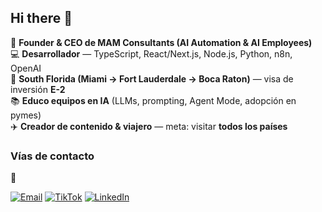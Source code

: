 ## Hi there 👋
:rocket: **Founder & CEO de MAM Consultants (AI Automation & AI Employees)**  
:computer: **Desarrollador** — TypeScript, React/Next.js, Node.js, Python, n8n, OpenAI  
:round_pushpin: **South Florida (Miami → Fort Lauderdale → Boca Raton)** — visa de inversión **E-2**  
:books: **Educo equipos en IA** (LLMs, prompting, Agent Mode, adopción en pymes)  
:airplane: **Creador de contenido & viajero** — meta: visitar **todos los países**  


### Vías de contacto

🔗

[![Email](https://img.shields.io/badge/Email-david%40mam--consultants.com-red?style=for-the-badge&logo=gmail)](mailto:david@mam-consultants.com)
[![TikTok](https://img.shields.io/badge/TikTok-@davidvillamil079-000000?style=for-the-badge&logo=tiktok&logoColor=white)](https://www.tiktok.com/@davidvillamil079?is_from_webapp=1&sender_device=pc)
[![LinkedIn](https://img.shields.io/badge/LinkedIn-David%20Villamil-blue?style=for-the-badge&logo=linkedin)](https://www.linkedin.com/in/david-felipe-villamil-mart%C3%ADnez-09404b147/)
<!--
**David-felipe-villamil-martinez/David-felipe-villamil-martinez** is a ✨ _special_ ✨ repository because its `README.md` (this file) appears on your GitHub profile.

Here are some ideas to get you started:

- 🔭 I’m currently working on ...
- 🌱 I’m currently learning ...
- 👯 I’m looking to collaborate on ...
- 🤔 I’m looking for help with ...
- 💬 Ask me about ...
- 📫 How to reach me: ...
- 😄 Pronouns: ...
- ⚡ Fun fact: ...
-->
